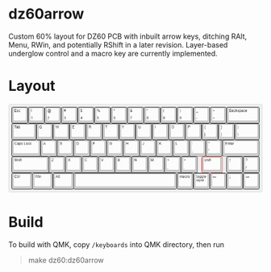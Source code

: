 # dz60arrow
Custom 60% layout for DZ60 PCB with inbuilt arrow keys, ditching RAlt, Menu, RWin, and potentially RShift in a later revision.  Layer-based underglow control and a macro key are currently implemented.

# Layout
![](layout.png)

# Build
To build with QMK, copy `/keyboards` into QMK directory, then run
>make dz60:dz60arrow
